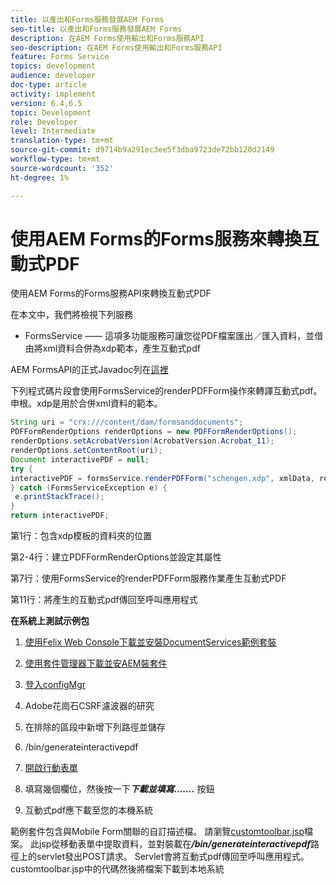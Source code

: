 ```yaml
---
title: 以產出和Forms服務發展AEM Forms
seo-title: 以產出和Forms服務發展AEM Forms
description: 在AEM Forms使用輸出和Forms服務API
seo-description: 在AEM Forms使用輸出和Forms服務API
feature: Forms Service
topics: development
audience: developer
doc-type: article
activity: implement
version: 6.4,6.5
topic: Development
role: Developer
level: Intermediate
translation-type: tm+mt
source-git-commit: d9714b9a291ec3ee5f3dba9723de72bb120d2149
workflow-type: tm+mt
source-wordcount: '352'
ht-degree: 1%

---
```



# 使用AEM Forms的Forms服務來轉換互動式PDF

使用AEM Forms的Forms服務API來轉換互動式PDF

在本文中，我們將檢視下列服務

* FormsService —— 這項多功能服務可讓您從PDF檔案匯出／匯入資料，並借由將xml資料合併為xdp範本，產生互動式pdf

AEM FormsAPI的正式Javadoc列在[這裡](https://helpx.adobe.com/aem-forms/6/javadocs/com/adobe/fd/output/api/package-summary.html)

下列程式碼片段會使用FormsService的renderPDFForm操作來轉譯互動式pdf。 申根。xdp是用於合併xml資料的範本。

```java
String uri = "crx:///content/dam/formsanddocuments";
PDFFormRenderOptions renderOptions = new PDFFormRenderOptions();
renderOptions.setAcrobatVersion(AcrobatVersion.Acrobat_11);
renderOptions.setContentRoot(uri);
Document interactivePDF = null;
try {
interactivePDF = formsService.renderPDFForm("schengen.xdp", xmlData, renderOptions);
} catch (FormsServiceException e) {
 e.printStackTrace();
}
return interactivePDF;
```

第1行：包含xdp模板的資料夾的位置

第2-4行：建立PDFFormRenderOptions並設定其屬性

第7行：使用FormsService的renderPDFForm服務作業產生互動式PDF

第11行：將產生的互動式pdf傳回至呼叫應用程式

**在系統上測試示例包**
1. [使用Felix Web Console下載並安裝DocumentServices範例套裝](/help/forms/assets/common-osgi-bundles/AEMFormsDocumentServices.core-1.0-SNAPSHOT.jar)
1. [使用套件管理器下載並安AEM裝套件](assets/downloadinteractivepdffrommobileform.zip)



1. [登入configMgr](http://localhost:4502/system/console/configMgr)
1. Adobe花崗石CSRF濾波器的研究
1. 在排除的區段中新增下列路徑並儲存
1. /bin/generateinteractivepdf
1. [開啟行動表單](http://localhost:4502/content/dam/formsanddocuments/schengen.xdp/jcr:content)
1. 填寫幾個欄位，然後按一下&#x200B;***下載並填寫…….*** 按鈕
1. 互動式pdf應下載至您的本機系統


範例套件包含與Mobile Form關聯的自訂描述檔。 請瀏覽[customtoolbar.jsp](http://localhost:4502/apps/AEMFormsDemoListings/customprofiles/addImageToMobileForm/demo/customtoolbar.jsp)檔案。 此jsp從移動表單中提取資料，並對裝載在&#x200B;***/bin/generateinteractivepdf***&#x200B;路徑上的servlet發出POST請求。 Servlet會將互動式pdf傳回至呼叫應用程式。 customtoolbar.jsp中的代碼然後將檔案下載到本地系統


